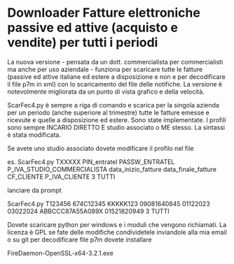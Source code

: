 # Downloader Fatture elettroniche passive ed attive (acquisto e vendite) per tutti i periodi

La nuova versione - pensata da un dott. commercialista per commercialisti ma anche per uso aziendale - funziona per scaricare tutte le fatture (passive ed attive italiane ed estere a disposizione e non e per decodificare il file p7m in xml) con lo scaricamento del file delle notifiche. La versione è notevolmente migliorata da un punto di vista grafico e della velocità.

ScarFec4.py è sempre a riga di comando e scarica per la singola azienda per un periodo (anche superiore al trimestre) tutte le fatture emesse e ricevute e quelle a disposizione ed estere. Sono state implementate. I profili sono sempre INCARIO DIRETTO E studio associato o ME stesso. La sintassi è stata modificata.

Se avete uno studio associato dovete modificare il profilo nel file

es.
ScarFec4.py TXXXXX PIN_entratel PASSW_ENTRATEL P_IVA_STUDIO_COMMERCIALISTA data_inizio_fatture data_finale_fatture CF_CLIENTE P_IVA_CLIENTE 3 TUTTI

lanciare da prompt

ScarFec4.py T123456 674C12345 KKKKK123 09081640845 01122023 03022024 ABBCCC87A55A089X 01521820949 3 TUTTI

Dovete scaricare python per windows e i moduli che vengono richiamati. La licenza è GPL se fate delle modifiche condividetele inviandole alla mia email o su git
per decodificare file p7m dovete installare

FireDaemon-OpenSSL-x64-3.2.1.exe
